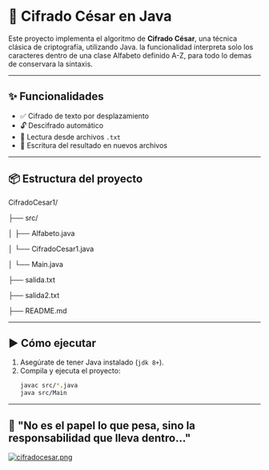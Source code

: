 # 🔐 Cifrado César en Java

Este proyecto implementa el algoritmo de **Cifrado César**, una técnica clásica de criptografía, utilizando Java.
la funcionalidad interpreta solo los caracteres dentro de una clase Alfabeto definido A-Z, para todo lo demas de conservara la sintaxis.

---

## ✨ Funcionalidades

- ✅ Cifrado de texto por desplazamiento
- 🔓 Descifrado automático
- 📄 Lectura desde archivos `.txt`
- 💾 Escritura del resultado en nuevos archivos

---

## 📦 Estructura del proyecto

CifradoCesar1/

├── src/

│ ├── Alfabeto.java

│ └── CifradoCesar1.java

│ └── Main.java

├── salida.txt

├── salida2.txt

├── README.md


---

## ▶️ Cómo ejecutar

1. Asegúrate de tener Java instalado (`jdk 8+`).
2. Compila y ejecuta el proyecto:
   ```bash
   javac src/*.java
   java src/Main

---

## 📜 "No es el papel lo que pesa, sino la responsabilidad que lleva dentro..."
[![cifradocesar.png](https://i.postimg.cc/wvx0WNSX/cifradocesar.png)](https://postimg.cc/jW9H2Dq2)



